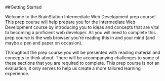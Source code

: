 ##Getting Started

Welcome to the BrainStation Intermediate Web Development prep course! This prep course will help prepare you for the Intermediate Web Development course by introducing you to ideas and concepts that are vital to becoming a proficient web developer. All you will need to complete this prep course is the web browser you're reading this in and your mind (and maybe a pen and paper on occasion).

Throughout the prep course you will be presented with reading material and concepts to think about. There will be accompanying challenges to some of these sections that you are required to complete. This prep course is not an evaluation; it only serves to help us create a more tailored learning experience.